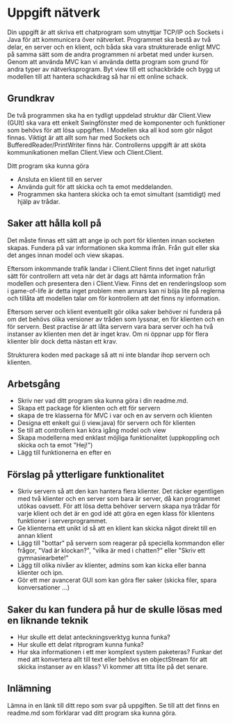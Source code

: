 # Uppgift nätverk
Din uppgift är att skriva ett chatprogram som utnyttjar TCP/IP och Sockets i Java för att kommunicera över nätverket. 
Programmet ska bestå av två delar, en server och en klient, och båda ska vara strukturerade enligt MVC på samma sätt som 
de andra programmen ni arbetat med under kursen. Genom att använda MVC kan vi använda detta program som grund för andra 
typer av nätverksprogram. Byt view till ett schackbräde och bygg ut modellen till att hantera schackdrag så har ni ett online schack.  

## Grundkrav
De två programmen ska ha en tydligt uppdelad struktur där Client.View (GUIt) ska vara ett enkelt Swingfönster med de komponenter 
och funktioner som behövs för att lösa uppgiften. I Modellen ska all kod som gör något finnas. Viktigt är att allt som har 
med Sockets och BufferedReader/PrintWriter finns här. Controllerns uppgift är att sköta kommunikationen mellan Client.View och Client.Client.

Ditt program ska kunna göra
* Ansluta en klient till en server
* Använda guit för att skicka och ta emot meddelanden. 
* Programmen ska hantera skicka och ta emot simultant (samtidigt) med hjälp av trådar.

## Saker att hålla koll på
Det måste finnas ett sätt att ange ip och port för klienten innan socketen skapas. Fundera på var informationen ska komma 
ifrån. Från guit eller ska det anges innan model och view skapas. 

Eftersom inkommande trafik landar i Client.Client finns det inget naturligt sätt för controllern att veta när det är dags att hämta 
information från modellen och presentera den i Client.View. Finns det en renderingsloop som i game-of-life är detta inget problem men 
annars kan ni böja lite på reglerna och tillåta att modellen talar om för kontrollern att det finns ny information.

Eftersom server och klient eventuellt gör olika saker behöver ni fundera på om det behövs olika versioner av tråden som 
lyssnar, en för klienten och en för servern. Best practise är att låta servern vara bara server och ha två instanser av 
klienten men det är inget krav. Om ni öppnar upp för flera klienter blir dock detta nästan ett krav.

Strukturera koden med package så att ni inte blandar ihop servern och klienten.

## Arbetsgång
* Skriv ner vad ditt program ska kunna göra i din readme.md.
* Skapa ett package för klienten och ett för servern
* skapa de tre klasserna för MVC i var och en av servern och klienten
* Designa ett enkelt gui (i view.java) för servern och för klienten
* Se till att controllern kan köra igång model och view
* Skapa modellerna med enklast möjliga funktionalitet (uppkoppling och skicka och ta emot "Hej!")
* Lägg till funktionerna en efter en

## Förslag på ytterligare funktionalitet
* Skriv servern så att den kan hantera flera klienter. Det räcker egentligen med två klienter och en server som bara är 
server, då kan programmet utökas oavsett. För att lösa detta behöver servern skapa nya trådar för varje klient och det 
är en god idé att göra en egen klass för klientens funktioner i serverprogrammet.
* Ge klienterna ett unikt id så att en klient kan skicka något direkt till en annan klient
* Lägg till "bottar" på servern som reagerar på speciella kommandon eller frågor, "Vad är klockan?", "vilka är med i chatten?" 
eller "Skriv ett gymnasiearbete!"
* Lägg till olika nivåer av klienter, admins som kan kicka eller banna klienter och ipn.
* Gör ett mer avancerat GUI som kan göra fler saker (skicka filer, spara konversationer ...)

## Saker du kan fundera på hur de skulle lösas med en liknande teknik
* Hur skulle ett delat anteckningsverktyg kunna funka?
* Hur skulle ett delat ritprogram kunna funka?
* Hur ska informationen i ett mer komplext system paketeras? Funkar det med att konvertera allt till text eller behövs 
en objectStream för att skicka instanser av en klass? Vi kommer att titta lite på det senare.

## Inlämning
Lämna in en länk till ditt repo som svar på uppgiften. Se till att det finns en readme.md  som förklarar vad ditt program 
ska kunna göra.
